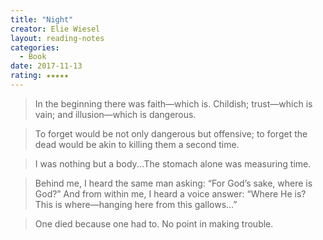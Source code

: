 ```yaml
---
title: "Night"
creator: Elie Wiesel
layout: reading-notes
categories:
  - Book
date: 2017-11-13
rating: ★★★★★
---
```


> In the beginning there was faith—which is. Childish; trust—which is vain; and illusion—which is dangerous.
> 

> To forget would be not only dangerous but offensive; to forget the dead would be akin to killing them a second time. 
> 

> I was nothing but a body...The stomach alone was measuring time.
> 

> Behind me, I heard the same man asking:
> “For God’s sake, where is God?”
> And from within me, I heard a voice answer:
> “Where He is? This is where—hanging here from this gallows...”
> 

> One died because one had to. No point in making trouble. 